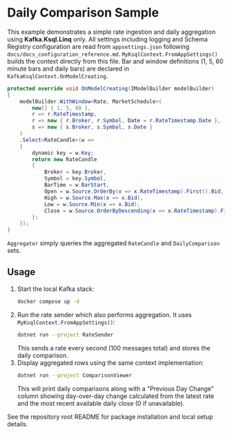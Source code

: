 # Daily Comparison Sample

This example demonstrates a simple rate ingestion and daily aggregation using **Kafka.Ksql.Linq** only.
All settings including logging and Schema Registry configuration are read from
`appsettings.json` following `docs/docs_configuration_reference.md`.
`MyKsqlContext.FromAppSettings()` builds the context directly from this file.
Bar and window definitions (1, 5, 60 minute bars and daily bars) are declared in `KafkaKsqlContext.OnModelCreating`.

```csharp
protected override void OnModelCreating(IModelBuilder modelBuilder)
{
    modelBuilder.WithWindow<Rate, MarketSchedule>(
        new[] { 1, 5, 60 },
        r => r.RateTimestamp,
        r => new { r.Broker, r.Symbol, Date = r.RateTimestamp.Date },
        s => new { s.Broker, s.Symbol, s.Date }
    )
    .Select<RateCandle>(w =>
    {
        dynamic key = w.Key;
        return new RateCandle
        {
            Broker = key.Broker,
            Symbol = key.Symbol,
            BarTime = w.BarStart,
            Open = w.Source.OrderBy(x => x.RateTimestamp).First().Bid,
            High = w.Source.Max(x => x.Bid),
            Low = w.Source.Min(x => x.Bid),
            Close = w.Source.OrderByDescending(x => x.RateTimestamp).First().Bid
        };
    });
}
```

`Aggregator` simply queries the aggregated `RateCandle` and `DailyComparison` sets.

## Usage

1. Start the local Kafka stack:
   ```bash
   docker compose up -d
   ```
2. Run the rate sender which also performs aggregation. It uses `MyKsqlContext.FromAppSettings()`:
   ```bash
   dotnet run --project RateSender
   ```
   This sends a rate every second (100 messages total) and stores the daily comparison.
3. Display aggregated rows using the same context implementation:
    ```bash
    dotnet run --project ComparisonViewer
    ```
    This will print daily comparisons along with a "Previous Day Change" column
    showing day-over-day change calculated from the latest rate and the most
    recent available daily close (0 if unavailable).

See the repository root README for package installation and local setup details.
